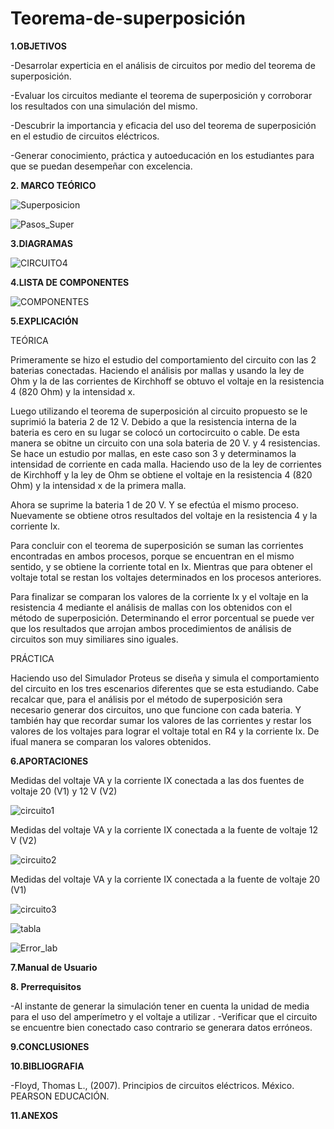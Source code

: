 # Teorema-de-superposición 
**1.OBJETIVOS**

-Desarrolar experticia en el análisis de circuitos por medio del teorema de superposición. 

-Evaluar los circuitos mediante el teorema de superposición y corroborar los resultados con una simulación del mismo. 

-Descubrir la importancia y eficacia del uso del teorema de superposición en el estudio de circuitos eléctricos. 

-Generar conocimiento, práctica y autoeducación en los estudiantes para que se puedan desempeñar con excelencia. 

**2. MARCO TEÓRICO**

![Superposicion](https://github.com/Katherine01-Arevalo/Teorema-de-superposicion/blob/main/img/Superposicion.jpg)

![Pasos_Super](https://github.com/Katherine01-Arevalo/Teorema-de-superposicion/blob/main/img/Pasos_Super.jpg)

**3.DIAGRAMAS**

![CIRCUITO4](https://github.com/Katherine01-Arevalo/Teorema-de-superposicion/blob/main/img/circuitoL4.png)

**4.LISTA DE COMPONENTES**

![COMPONENTES](https://github.com/Katherine01-Arevalo/Teorema-de-superposicion/blob/main/img/componentes4.png)

**5.EXPLICACIÓN**

TEÓRICA

Primeramente se hizo el estudio del comportamiento del circuito con las 2 baterias conectadas. Haciendo el análisis por mallas y usando la ley de Ohm y la de las corrientes de Kirchhoff se obtuvo el voltaje en la resistencia 4 (820 Ohm) y la intensidad x. 

Luego utilizando el teorema de superposición al circuito propuesto se le suprimió la bateria 2 de 12 V. Debido a que la resistencia interna de la bateria es cero en su lugar se colocó un cortocircuito o cable. De esta manera se obitne un circuito con una sola bateria de 20 V. y 4 resistencias. Se hace un estudio por mallas, en este caso son 3 y determinamos la intensidad de corriente en cada malla. Haciendo uso de la ley de corrientes de Kirchhoff y la ley de Ohm se obtiene el voltaje en la resistencia 4 (820 Ohm) y la intensidad x de la primera malla. 

Ahora se suprime la bateria 1 de 20 V. Y se efectúa el mismo proceso. Nuevamente se obtiene otros resultados del voltaje en la resistencia 4 y la corriente Ix. 

Para concluir con el teorema de superposición se suman las corrientes encontradas en ambos procesos, porque se encuentran en el mismo sentido, y se obtiene la corriente total en Ix. Mientras que para obtener el voltaje total se restan los voltajes determinados en los procesos anteriores. 

Para finalizar se comparan los valores de la corriente Ix y el voltaje en la resistencia 4 mediante el análisis de mallas con los obtenidos con el método de superposición. Determinando el error porcentual se puede ver que los resultados que arrojan ambos procedimientos de análisis de circuitos son muy similiares sino iguales. 

PRÁCTICA

Haciendo uso del Simulador Proteus se diseña y simula el comportamiento del circuito en los tres escenarios diferentes que se esta estudiando. Cabe recalcar que, para el análisis por el método de superposición sera necesario generar dos circuitos, uno que funcione con cada bateria. Y también hay que recordar sumar los valores de las corrientes y restar los valores de los voltajes para lograr el voltaje total en R4 y la corriente Ix. De ifual manera se comparan los valores obtenidos. 


**6.APORTACIONES**

Medidas del voltaje VA y la corriente  IX  conectada a las dos fuentes  de voltaje 20 (V1)   y 12 V (V2)

![circuito1](https://github.com/Katherine01-Arevalo/Teorema-de-superposicion/blob/main/img/circuito%20completo.png)

Medidas del voltaje VA y la corriente  IX  conectada a la fuente de  voltaje 12 V (V2)

![circuito2](https://github.com/Katherine01-Arevalo/Teorema-de-superposicion/blob/main/img/circuito%20con%20fuente%2012v.png)
  
Medidas del voltaje VA y la corriente  IX  conectada a la fuente de  voltaje 20 (V1) 

![circuito3](https://github.com/Katherine01-Arevalo/Teorema-de-superposicion/blob/main/img/circuito%20con%20fuente%2020v.png)


![tabla](https://github.com/Katherine01-Arevalo/Teorema-de-superposicion/blob/main/img/TABLA.png)

![Error_lab](https://github.com/Katherine01-Arevalo/Teorema-de-superposicion/blob/main/img/Error_lab.jpg)


**7.Manual de Usuario**

**8. Prerrequisitos**

-Al instante de generar la simulación tener en cuenta la unidad de media para el uso del amperímetro y el voltaje a utilizar .
-Verificar que el circuito se encuentre bien conectado caso contrario se generara datos erróneos.

**9.CONCLUSIONES**

**10.BIBLIOGRAFIA**

-Floyd, Thomas L., (2007). Principios de circuitos eléctricos. México. PEARSON EDUCACIÓN.

**11.ANEXOS**

